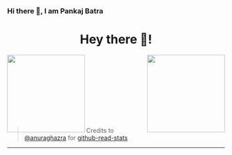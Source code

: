 ### Hi there 👋, I am Pankaj Batra

<h1 align="center">Hey there 👋!</h1>

<img align="left" height=180em src="https://github-readme-stats.vercel.app/api/top-langs/?username=pankajbatra&theme=vue&hide=css,tcl,html"></img>
<img align="right" height=180em src="https://github-readme-stats.vercel.app/api?username=pankajbatra&count_private=true&show_icons=true&theme=vue&include_all_commits=true"></img>

<br/><br/><br/><br/><br/><br/><br/><br/><br/>
> Credits to [@anuraghazra](https://github.com/anuraghazra) for [github-read-stats](https://github.com/anuraghazra/github-readme-stats)
<hr>

<!--

<p align="center">
<a href="https://twitter.com/avvari_da" target="blank"><img align="center" src="https://cdn.jsdelivr.net/npm/simple-icons@3.0.1/icons/twitter.svg" alt="avvari_da" height="30" width="30" /></a>
<a href="https://linkedin.com/in/dheerajavvari" target="blank"><img align="center" src="https://cdn.jsdelivr.net/npm/simple-icons@3.0.1/icons/linkedin.svg" alt="dheerajavvari" height="30" width="30" /></a>
<a href="https://stackoverflow.com/users/2256696/dheeraj-avvari" target="blank"><img align="center" src="https://cdn.jsdelivr.net/npm/simple-icons@3.0.1/icons/stackoverflow.svg" alt="dheeraj-avvari" height="30" width="30" /></a>
<a href="https://fb.com/dheeraj.avvari" target="blank"><img align="center" src="https://cdn.jsdelivr.net/npm/simple-icons@3.0.1/icons/facebook.svg" alt="dheeraj.avvari" height="30" width="30" /></a>
<a href="https://instagram.com/avvari_da" target="blank"><img align="center" src="https://cdn.jsdelivr.net/npm/simple-icons@3.0.1/icons/instagram.svg" alt="avvari_da" height="30" width="30" /></a>
<a href="https://medium.com/@dheeraj2dj" target="blank"><img align="center" src="https://cdn.jsdelivr.net/npm/simple-icons@3.0.1/icons/medium.svg" alt="@dheeraj2dj" height="30" width="30" /></a>
</p>


**pankajbatra/pankajbatra** is a ✨ _special_ ✨ repository because its `README.md` (this file) appears on your GitHub profile.

Here are some ideas to get you started:

- 🔭 I’m currently working on ...
- 🌱 I’m currently learning ...
- 👯 I’m looking to collaborate on ...
- 🤔 I’m looking for help with ...
- 💬 Ask me about ...
- 📫 How to reach me: ...
- 😄 Pronouns: ...
- ⚡ Fun fact: ...
-->
